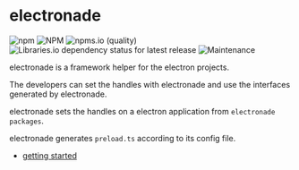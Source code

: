 # electronade

![npm](https://img.shields.io/npm/v/electronade)
![NPM](https://img.shields.io/npm/l/electronade)
![npms.io (quality)](https://img.shields.io/npms-io/quality-score/electronade)
![Libraries.io dependency status for latest release](https://img.shields.io/librariesio/release/npm/electronade)
![Maintenance](https://img.shields.io/maintenance/yes/2022)


electronade is a framework helper for the electron projects.


The developers can set the handles with electronade and use the interfaces generated by electronade.

electronade sets the handles on a electron application from `electronade packages`.  

electronade generates `preload.ts` according to its config file.

- [getting started](#/md/getting_started)

